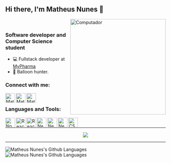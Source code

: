 ## Hi there, I'm Matheus Nunes 👋

<img src="http://31.media.tumblr.com/cf20f1a18a8a9e691e87b9b37d2816a8/tumblr_n29a4oGh2n1qza1qzo1_500.gif" min-width="300px" max-width="300px" width="300px" align="right" alt="Computador">
   <br>




### Software developer and Computer Science student

- 💻 Fullstack developer at [MyPharma][mypharma]
- 🎈 Balloon hunter.

### Connect with me:

[<img align="left" alt="MatheusNunes | Facebook" width="30px" src="https://res.cloudinary.com/nunes/image/upload/v1619395649/iconfinder_1_Facebook_colored_svg_copy_5296499_oowhjz.svg" />][facebook]
[<img align="left" alt="MatheusNunes | LinkedIn" width="30px" src="https://res.cloudinary.com/nunes/image/upload/v1619395763/iconfinder_linkedin_834713_e0wv6o.svg" />][linkedin]
[<img align="left" alt="MatheusNunes | Instagram" width="30px" src="https://res.cloudinary.com/nunes/image/upload/v1619395834/iconfinder_instagram_1632517_a1pzta.svg" />][instagram]
<!---[<img align="left" alt="MatheusNunes | Medium" width="30px" src="https://res.cloudinary.com/nunes/image/upload/v1619395546/iconfinder_medium_4961975_xv7gmv.svg" />][medium]-->

<br/>

### Languages and Tools: 

[<img align="left" alt="NodeJS" width="30px" src="https://res.cloudinary.com/nunes/image/upload/v1628486687/352352_cq7iv8.svg" />][node]
[<img align="left" alt="React" width="30px" src="https://res.cloudinary.com/nunes/image/upload/v1628486511/1174949_js_react_js_logo_react_react_native_icon_gpfnpy.svg" />][react]
[<img align="left" alt="React" width="30px" src="https://res.cloudinary.com/nunes/image/upload/v1628486511/1174949_js_react_js_logo_react_react_native_icon_gpfnpy.svg" />][reactnative]
[<img align="left" alt="NestJS" width="30px" src="https://avatars1.githubusercontent.com/u/28507035?s=200&v=4" />][nestjs]
[<img align="left" alt="NestJS" width="30px" src="https://res.cloudinary.com/nunes/image/upload/v1629241491/serverless_framework_eudeds.png" />][serverless]
[<img align="left" alt="NextJS" width="30px" src="https://res.cloudinary.com/nunes/image/upload/v1628486360/NextJsLogo_ggwqwx.svg" />][nextjs]
<img align="left" alt="CSS" width="30px" src="https://res.cloudinary.com/nunes/image/upload/v1628487458/317756_badge_css_css3_achievement_award_icon_amdu4c.svg" />

<br/>

---

<p align="center">
  <img alig src="https://github-profile-trophy.vercel.app/?username=matheusnunesismael&theme=onedark&column=6&rank=SSS,SS,S,AAA,AA,A,B,C" />
</p>

---


<p align="center">
   
<img align="left" alt="Matheus Nunes's Github Languages" src="https://github-readme-stats.vercel.app/api?username=matheusnunesismael&count_private=true&bg_color=30,e96443,904e95&title_color=fff&text_color=fff" />
   
<img align="left" alt="Matheus Nunes's Github Languages" src="https://github-readme-stats.vercel.app/api/top-langs/?username=matheusnunesismael&bg_color=30,e96443,904e95&title_color=fff&text_color=fff" />
   
</p>
<!--- 
<p align="center">
   <img width=450 src="https://wakatime.com/share/@matheusnunesismael/78395a0b-7a5b-4d54-bbf6-d1a16cc2857a.svg"/>
</p>
-->

<br/>

[facebook]: https://www.facebook.com/people/Matheus-Nunes-Ismael/100007590015835
[instagram]: https://www.instagram.com/theusnunis/
[linkedin]: https://www.linkedin.com/in/matheus-nunes-ismael-82675914b/
[medium]: https://medium.com/@nunes.matheus.ismael
[mypharma]: https://www.mypharma.com.br/
[nestjs]: https://nestjs.com/
[serverless]: https://www.serverless.com
[nextjs]: https://nextjs.org
[react]: https://reactjs.org
[reactnative]: https://reactnative.dev
[node]: https://nodejs.org/
[anything]: https://google.com.br

